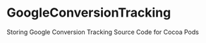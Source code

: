 GoogleConversionTracking
========================

Storing Google Conversion Tracking Source Code for Cocoa Pods
